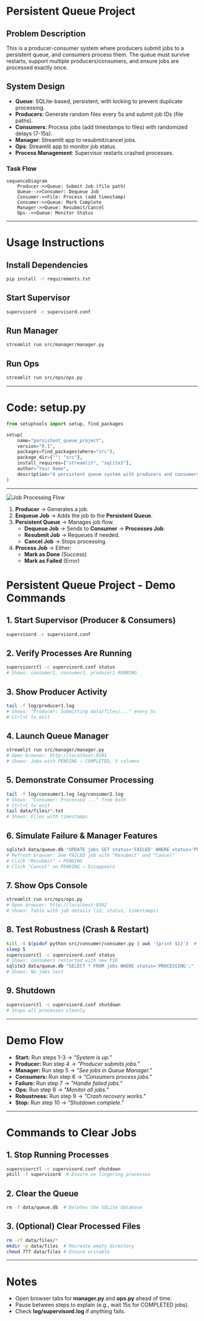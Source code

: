 # Persistent Queue Project

## Problem Description
This is a producer-consumer system where producers submit jobs to a persistent queue, and consumers process them. The queue must survive restarts, support multiple producers/consumers, and ensure jobs are processed exactly once.

## System Design
- **Queue**: SQLite-based, persistent, with locking to prevent duplicate processing.
- **Producers**: Generate random files every 5s and submit job IDs (file paths).
- **Consumers**: Process jobs (add timestamps to files) with randomized delays (7-15s).
- **Manager**: Streamlit app to resubmit/cancel jobs.
- **Ops**: Streamlit app to monitor job status.
- **Process Management**: Supervisor restarts crashed processes.

### Task Flow
```mermaid
sequenceDiagram
    Producer->>Queue: Submit Job (file path)
    Queue-->>Consumer: Dequeue Job
    Consumer->>File: Process (add timestamp)
    Consumer->>Queue: Mark Complete
    Manager->>Queue: Resubmit/Cancel
    Ops-->>Queue: Monitor Status
```
----

# Usage Instructions

## Install Dependencies
```sh
pip install -r requirements.txt
```

## Start Supervisor
```sh
supervisord -c supervisord.conf
```

## Run Manager
```sh
streamlit run src/manager/manager.py
```

## Run Ops
```sh
streamlit run src/ops/ops.py
```

----


# Code: setup.py

```python
from setuptools import setup, find_packages

setup(
    name="persistent_queue_project",
    version="0.1",
    packages=find_packages(where="src"),
    package_dir={"": "src"},
    install_requires=["streamlit", "sqlite3"],
    author="Your Name",
    description="A persistent queue system with producers and consumers",
)
```

----

![Job Processing Flow](mermaid.png)



1. **Producer** → Generates a job.
2. **Enqueue Job** → Adds the job to the **Persistent Queue**.
3. **Persistent Queue** → Manages job flow.
   - **Dequeue Job** → Sends to **Consumer** → **Processes Job**.
   - **Resubmit Job** → Requeues if needed.
   - **Cancel Job** → Stops processing.
4. **Process Job** → Either:
   - **Mark as Done** (Success)
   - **Mark as Failed** (Error)


# Persistent Queue Project - Demo Commands

## 1. Start Supervisor (Producer & Consumers)
```bash
supervisord -c supervisord.conf
```

## 2. Verify Processes Are Running
```bash
supervisorctl -c supervisord.conf status
# Shows: consumer1, consumer2, producer1 RUNNING
```

## 3. Show Producer Activity
```bash
tail -f log/producer1.log
# Shows: "Producer: Submitting data/files/..." every 5s
# Ctrl+C to exit
```

## 4. Launch Queue Manager
```bash
streamlit run src/manager/manager.py
# Open browser: http://localhost:8501
# Shows: Jobs with PENDING → COMPLETED, 3 columns
```

## 5. Demonstrate Consumer Processing
```bash
tail -f log/consumer1.log log/consumer2.log
# Shows: "Consumer: Processed ..." from both
# Ctrl+C to exit
tail data/files/*.txt
# Shows: Files with timestamps
```

## 6. Simulate Failure & Manager Features
```bash
sqlite3 data/queue.db "UPDATE jobs SET status='FAILED' WHERE status='PENDING' LIMIT 1;"
# Refresh browser: See FAILED job with "Resubmit" and "Cancel"
# Click "Resubmit" → PENDING
# Click "Cancel" on PENDING → Disappears
```

## 7. Show Ops Console
```bash
streamlit run src/ops/ops.py
# Open browser: http://localhost:8502
# Shows: Table with job details (id, status, timestamps)
```

## 8. Test Robustness (Crash & Restart)
```bash
kill -9 $(pidof python src/consumer/consumer.py | awk '{print $1}')  # Kill consumer1
sleep 5
supervisorctl -c supervisord.conf status
# Shows: consumer1 restarted with new PID
sqlite3 data/queue.db "SELECT * FROM jobs WHERE status='PROCESSING';"
# Shows: No jobs lost
```

## 9. Shutdown
```bash
supervisorctl -c supervisord.conf shutdown
# Stops all processes cleanly
```

---

# Demo Flow
- **Start:** Run steps 1-3 → *"System is up."*
- **Producer:** Run step 4 → *"Producer submits jobs."*
- **Manager:** Run step 5 → *"See jobs in Queue Manager."*
- **Consumers:** Run step 6 → *"Consumers process jobs."*
- **Failure:** Run step 7 → *"Handle failed jobs."*
- **Ops:** Run step 8 → *"Monitor all jobs."*
- **Robustness:** Run step 9 → *"Crash recovery works."*
- **Stop:** Run step 10 → *"Shutdown complete."*

---

# Commands to Clear Jobs
## 1. Stop Running Processes
```bash
supervisorctl -c supervisord.conf shutdown
pkill -f supervisord  # Ensure no lingering processes
```

## 2. Clear the Queue
```bash
rm -f data/queue.db  # Deletes the SQLite database
```

## 3. (Optional) Clear Processed Files
```bash
rm -rf data/files/*
mkdir -p data/files  # Recreate empty directory
chmod 777 data/files # Ensure writable
```

---

# Notes
- Open browser tabs for **manager.py** and **ops.py** ahead of time.
- Pause between steps to explain (e.g., wait 15s for COMPLETED jobs).
- Check **log/supervisord.log** if anything fails.

